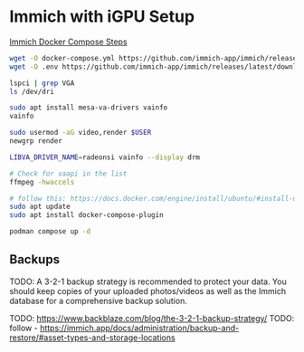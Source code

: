 # Immich with iGPU Setup
[Immich Docker Compose Steps](https://immich.app/docs/install/docker-compose) 

```sh
wget -O docker-compose.yml https://github.com/immich-app/immich/releases/latest/download/docker-compose.yml
wget -O .env https://github.com/immich-app/immich/releases/latest/download/example.env

lspci | grep VGA
ls /dev/dri

sudo apt install mesa-va-drivers vainfo
vainfo

sudo usermod -aG video,render $USER
newgrp render

LIBVA_DRIVER_NAME=radeonsi vainfo --display drm

# Check for vaapi in the list
ffmpeg -hwaccels

# follow this: https://docs.docker.com/engine/install/ubuntu/#install-using-the-repository, and run: 
sudo apt update
sudo apt install docker-compose-plugin

podman compose up -d
```

## Backups

TODO: A 3-2-1 backup strategy is recommended to protect your data. You should keep copies of your uploaded photos/videos as well as the Immich database for a comprehensive backup solution.

TODO: https://www.backblaze.com/blog/the-3-2-1-backup-strategy/
TODO: follow - https://immich.app/docs/administration/backup-and-restore/#asset-types-and-storage-locations
